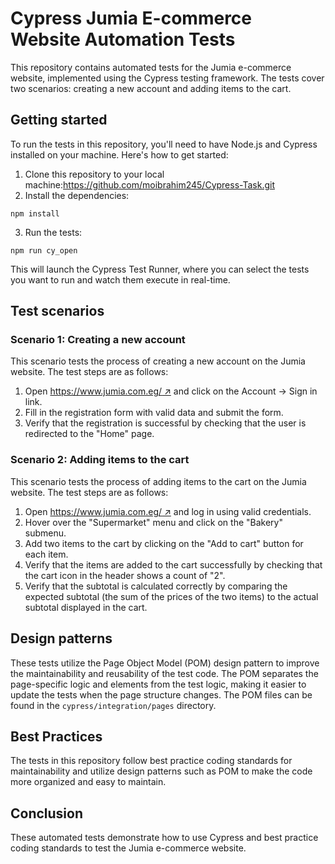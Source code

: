 # Cypress Jumia E-commerce Website Automation Tests

This repository contains automated tests for the Jumia e-commerce website, implemented using the Cypress testing framework. The tests cover two scenarios: creating a new account and adding items to the cart.

## Getting started

To run the tests in this repository, you'll need to have Node.js and Cypress installed on your machine. Here's how to get started:

1. Clone this repository to your local machine:https://github.com/moibrahim245/Cypress-Task.git
2. Install the dependencies:

```
npm install
````

3. Run the tests:

````
npm run cy_open
````

This will launch the Cypress Test Runner, where you can select the tests you want to run and watch them execute in real-time.

## Test scenarios

### Scenario 1: Creating a new account

This scenario tests the process of creating a new account on the Jumia website. The test steps are as follows:

1. Open [https://www.jumia.com.eg/ ↗](https://www.jumia.com.eg/) and click on the Account -> Sign in link.
2. Fill in the registration form with valid data and submit the form.
3. Verify that the registration is successful by checking that the user is redirected to the "Home" page.

### Scenario 2: Adding items to the cart

This scenario tests the process of adding items to the cart on the Jumia website. The test steps are as follows:

1. Open [https://www.jumia.com.eg/ ↗](https://www.jumia.com.eg/) and log in using valid credentials.
2. Hover over the "Supermarket" menu and click on the "Bakery" submenu.
3. Add two items to the cart by clicking on the "Add to cart" button for each item.
4. Verify that the items are added to the cart successfully by checking that the cart icon in the header shows a count of "2".
5. Verify that the subtotal is calculated correctly by comparing the expected subtotal (the sum of the prices of the two items) to the actual subtotal displayed in the cart.

## Design patterns

These tests utilize the Page Object Model (POM) design pattern to improve the maintainability and reusability of the test code. The POM separates the page-specific logic and elements from the test logic, making it easier to update the tests when the page structure changes. The POM files can be found in the `cypress/integration/pages` directory.

## Best Practices

The tests in this repository follow best practice coding standards for maintainability and utilize design patterns such as POM to make the code more organized and easy to maintain.

## Conclusion

These automated tests demonstrate how to use Cypress and best practice coding standards to test the Jumia e-commerce website.
```
